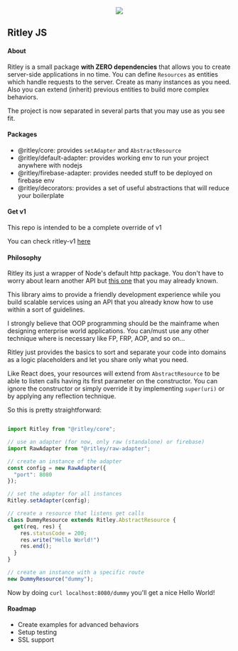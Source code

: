 <p align="center">
  <a><img src="https://i.imgur.com/6BKD8jW.png"></a>
  <h2>Ritley JS</h2>
</p>

#### About
Ritley is a small package __with ZERO dependencies__ that allows you to create server-side applications in no time. You can define `Resources` as entities which handle requests to the server. Create as many instances as you need. Also you can extend (inherit) previous entities to build more complex behaviors.

The project is now separated in several parts that you may use as you see fit.

#### Packages

- @ritley/core: provides `setAdapter` and `AbstractResource`
- @ritley/default-adapter: provides working env to run your project anywhere with nodejs
- @ritley/firebase-adapter: provides needed stuff to be deployed on firebase env
- @ritley/decorators: provides a set of useful abstractions that will reduce your boilerplate

#### Get v1

This repo is intended to be a complete override of v1

You can check ritley-v1 [here](https://github.com/k1r0s/ritley-v1)

#### Philosophy

Ritley its just a wrapper of Node's default http package. You don't have to worry about learn another API but [this one](https://nodejs.org/api/http.html) that you may already known.

This library aims to provide a friendly development experience while you build scalable services using an API that you already know how to use within a sort of guidelines.

I strongly believe that OOP programming should be the mainframe when designing enterprise world applications. You can/must use any other technique where is necessary like FP, FRP, AOP, and so on...

Ritley just provides the basics to sort and separate your code into domains as a logic placeholders and let you share only what you need.

Like React does, your resources will extend from `AbstractResource` to be able to listen calls having its first parameter on the constructor. You can ignore the constructor or simply override it by implementing `super(uri)` or by applying any reflection technique.

So this is pretty straightforward:

```javascript

import Ritley from "@ritley/core";

// use an adapter (for now, only raw (standalone) or firebase)
import RawAdapter from "@ritley/raw-adapter";

// create an instance of the adapter
const config = new RawAdapter({
  "port": 8080
});

// set the adapter for all instances
Ritley.setAdapter(config);

// create a resource that listens get calls
class DummyResource extends Ritley.AbstractResource {
  get(req, res) {
    res.statusCode = 200;
    res.write("Hello World!")
    res.end();
  }
}

// create an instance with a specific route
new DummyResource("dummy");
```

Now by doing `curl localhost:8080/dummy` you'll get a nice Hello World!

#### Roadmap
- Create examples for advanced behaviors
- Setup testing
- SSL support
